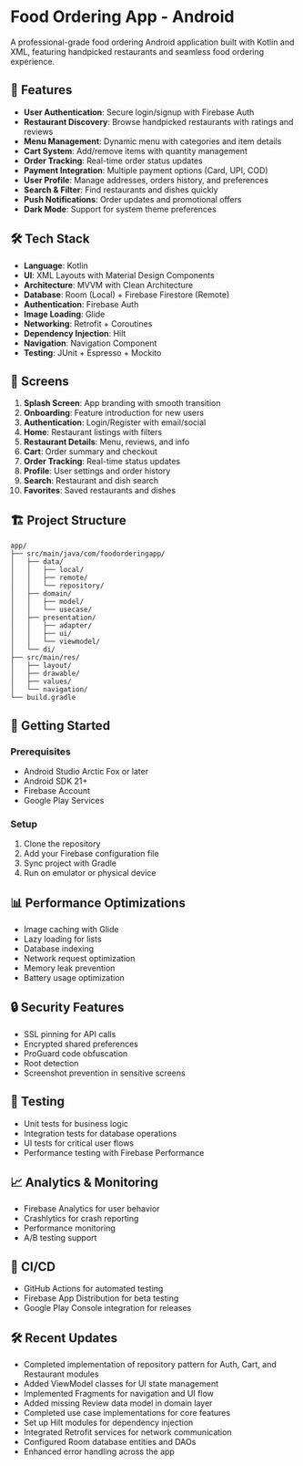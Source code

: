 # Food Ordering App - Android

A professional-grade food ordering Android application built with Kotlin and XML, featuring handpicked restaurants and seamless food ordering experience.

## 🚀 Features

- **User Authentication**: Secure login/signup with Firebase Auth
- **Restaurant Discovery**: Browse handpicked restaurants with ratings and reviews
- **Menu Management**: Dynamic menu with categories and item details
- **Cart System**: Add/remove items with quantity management
- **Order Tracking**: Real-time order status updates
- **Payment Integration**: Multiple payment options (Card, UPI, COD)
- **User Profile**: Manage addresses, orders history, and preferences
- **Search & Filter**: Find restaurants and dishes quickly
- **Push Notifications**: Order updates and promotional offers
- **Dark Mode**: Support for system theme preferences

## 🛠️ Tech Stack

- **Language**: Kotlin
- **UI**: XML Layouts with Material Design Components
- **Architecture**: MVVM with Clean Architecture
- **Database**: Room (Local) + Firebase Firestore (Remote)
- **Authentication**: Firebase Auth
- **Image Loading**: Glide
- **Networking**: Retrofit + Coroutines
- **Dependency Injection**: Hilt
- **Navigation**: Navigation Component
- **Testing**: JUnit + Espresso + Mockito

## 📱 Screens

1. **Splash Screen**: App branding with smooth transition
2. **Onboarding**: Feature introduction for new users
3. **Authentication**: Login/Register with email/social
4. **Home**: Restaurant listings with filters
5. **Restaurant Details**: Menu, reviews, and info
6. **Cart**: Order summary and checkout
7. **Order Tracking**: Real-time status updates
8. **Profile**: User settings and order history
9. **Search**: Restaurant and dish search
10. **Favorites**: Saved restaurants and dishes

## 🏗️ Project Structure

```
app/
├── src/main/java/com/foodorderingapp/
│   ├── data/
│   │   ├── local/
│   │   ├── remote/
│   │   └── repository/
│   ├── domain/
│   │   ├── model/
│   │   └── usecase/
│   ├── presentation/
│   │   ├── adapter/
│   │   ├── ui/
│   │   └── viewmodel/
│   └── di/
├── src/main/res/
│   ├── layout/
│   ├── drawable/
│   ├── values/
│   └── navigation/
└── build.gradle
```

## 🚀 Getting Started

### Prerequisites

- Android Studio Arctic Fox or later
- Android SDK 21+
- Firebase Account
- Google Play Services

### Setup

1. Clone the repository
2. Add your Firebase configuration file
3. Sync project with Gradle
4. Run on emulator or physical device

## 📊 Performance Optimizations

- Image caching with Glide
- Lazy loading for lists
- Database indexing
- Network request optimization
- Memory leak prevention
- Battery usage optimization

## 🔒 Security Features

- SSL pinning for API calls
- Encrypted shared preferences
- ProGuard code obfuscation
- Root detection
- Screenshot prevention in sensitive screens

## 🧪 Testing

- Unit tests for business logic
- Integration tests for database operations
- UI tests for critical user flows
- Performance testing with Firebase Performance

## 📈 Analytics & Monitoring

- Firebase Analytics for user behavior
- Crashlytics for crash reporting
- Performance monitoring
- A/B testing support

## 🔄 CI/CD

- GitHub Actions for automated testing
- Firebase App Distribution for beta testing
- Google Play Console integration for releases

## 🛠️ Recent Updates

- Completed implementation of repository pattern for Auth, Cart, and Restaurant modules
- Added ViewModel classes for UI state management
- Implemented Fragments for navigation and UI flow
- Added missing Review data model in domain layer
- Completed use case implementations for core features
- Set up Hilt modules for dependency injection
- Integrated Retrofit services for network communication
- Configured Room database entities and DAOs
- Enhanced error handling across the app
